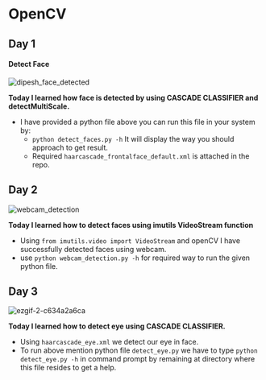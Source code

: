 # OpenCV

## Day 1

#### Detect Face
![dipesh_face_detected](https://user-images.githubusercontent.com/75604769/153458132-2b4fcd75-df98-4bcb-bc94-fba33dc05f8d.jpg)

**Today I learned how face is detected by using CASCADE CLASSIFIER and detectMultiScale.**
 - I have provided a python file above you can run this file in your system by:
   - ```python detect_faces.py -h``` It will display the way you should approach to get result.
   - Required ```haarcascade_frontalface_default.xml``` is attached in the repo.

## Day 2
![webcam_detection](imges/webcam-detection.gif)

**Today I learned how to detect faces using imutils VideoStream function**
 - Using ```from imutils.video import VideoStream``` and openCV I have successfully detected faces using webcam.
 - use ```python webcam_detection.py -h``` for required way to run the given python file.
 
 
## Day 3
![ezgif-2-c634a2a6ca](https://user-images.githubusercontent.com/75604769/153538157-c31877d5-5aee-4c03-829b-da67f82c7234.gif)

**Today I learned how to detect eye using CASCADE CLASSIFIER.**
 - Using ```haarcascade_eye.xml``` we detect our eye in face.
 - To run above mention python file ```detect_eye.py``` we have to type ```python detect_eye.py -h``` in command prompt by remaining at directory where this file resides  to get a help.
